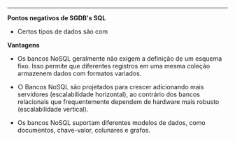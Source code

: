 
---

**Pontos negativos de SGDB's SQL**
- Certos tipos de dados são com

**Vantagens**
- Os bancos NoSQL geralmente não exigem a definição de um esquema fixo. Isso permite que diferentes registros em uma mesma coleção armazenem dados com formatos variados.

- ○ Bancos NoSQL são projetados para crescer adicionando mais servidores (escalabilidade horizontal), ao contrário dos bancos relacionais que frequentemente dependem de hardware mais robusto (escalabilidade vertical).

- Os bancos NoSQL suportam diferentes modelos de dados, como documentos, chave-valor, colunares e grafos.